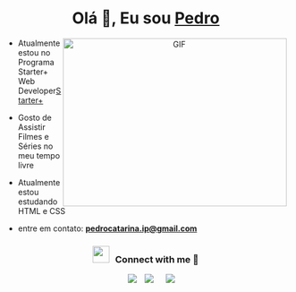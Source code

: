 <h1 align="center">Olá 👋, Eu sou <a href="https://github.com/Pedro9185" target="blank">
Pedro</a></h1>




<a target="_blank" align="center">
  <img align="right" top="500" height="300" width="400" alt="GIF" src="https://media.giphy.com/media/SWoSkN6DxTszqIKEqv/giphy.gif">
</a>





- Atualmente estou no Programa Starter+ Web Developer<a href="https://www.growdev.com.br/starter-2" target="blank">Starter+</a>


- Gosto de Assistir Filmes e Séries no meu tempo livre

- Atualmente estou estudando HTML e CSS 

- entre em contato: **pedrocatarina.ip@gmail.com**



<h3 align="center" > <img src="https://media.giphy.com/media/iY8CRBdQXODJSCERIr/giphy.gif" width="30" height="30" style="margin-right: 10px;">Connect with me 🤝 </h3>

<p align="center">

 <div align="center"  class="icons-social" style="margin-left: 10px;">
        <a style="margin-left: 10px;"  target="_blank" href="">
			<img src="https://img.icons8.com/doodle/40/000000/linkedin--v2.png"></a>
        <a style="margin-left: 10px;" target="_blank" href="https://www.linkedin.com/in/pedro-henrique-21044b254/" target="_blank">
		<img src="https://img.icons8.com/doodle/40/000000/github--v1.png"></a>
		<a style="margin-left: 10px;" target="_blank" href="https://github.com/Pedro9185">
				<img src=></a>
	   <a style="margin-left: ;" target="_blank" href="">
					<img src=""></a>
        <a style="margin-left: ;" target="_blank" href="https://www.instagram.com/pedrim_cme/" target="_blank" >
			<img src="https://img.icons8.com/doodle/40/000000/instagram-new--v2.png"></a>
		
			
		


    

</p>
